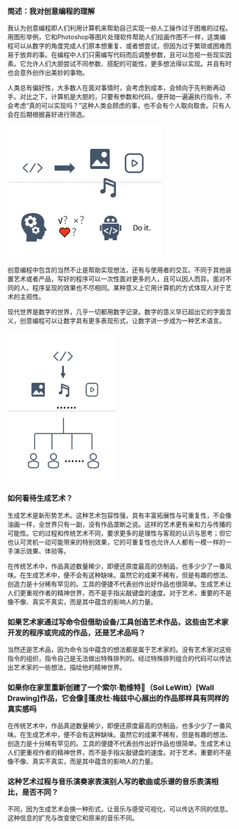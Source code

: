 ### 简述：我对创意编程的理解

我认为创意编程即人们利用计算机来帮助自己实现一些人工操作过于困难的过程。用图形举例，它和Photoshop等图片处理软件帮助人们绘画作图不一样，这类编程可以从数字的角度完成人们原本想重复、或者想尝试，但因为过于繁琐或困难而易于放弃的事。在编程中人们只需编写代码而后调整参数，且可以忽视一些现实因素。它允许人们大胆尝试不同参数、搭配的可能性，更多想法得以实现。并且有时也会意外创作出美妙的事物。

人类总有偏好性，大多数人在面对事情时，会考虑到成本，会倾向于先判断再动手。对比之下，计算机是大胆的，只要有参数和代码，便开始一遍遍执行指令，不会考虑“真的可以实现吗？”这种人类会顾虑的事，也不会有个人取向取舍。只有人会在后期根据喜好进行筛选。

![](https://github.com/alm-adlt/homework/blob/main/image/0.1.jpg)

创意编程中包含的当然不止是帮助实现想法，还有与使用者的交互。不同于其他装置艺术或者产品，写好的程序可以一次性面对更多的人，且可以因人而异。面对不同的人，程序呈现的效果也不尽相同。某种意义上它用计算机的方式体现人对于艺术的主观性。

现代世界是数字的世界，几乎一切都用数字记录。数字的意义早已超出它的字面含义，创意编程可以让数字具有更多表现形式，让数字进一步成为一种艺术语言。

![](https://github.com/alm-adlt/homework/blob/main/image/0.2.jpg)

### 如何看待生成艺术？

生成艺术是新形势艺术。这种艺术包容性强，具有丰富拓展性与可重复性，不会像油画一样，全世界只有一副，没有作品垄断之说。这样的艺术更有亲和力与传播的可能性。它的过程和传统艺术不同，要求更多的是理性与客观的认识与思考；但它也认可灵机一动可能带来的特别效果，它的可重复性也允许人人都有一模一样的一手演示效果、体验等。

在传统艺术中，作品真迹数量稀少，即便还原度最高的仿制品，也多少少了一番风味。在生成艺术中，便不会有这种缺味。虽然它的成果不稀有，但是有趣的想法、创造力是十分稀有罕见的。工具的便捷不代表创作出好作品也很简单。生成艺术让人们更重视作者的精神世界，而不是手指尖敲键盘的速度。对于艺术，重要的不是像不像、真实不真实，而是其中蕴含的影响人的力量。

### 如果艺术家通过写命令但借助设备/工具创造艺术作品，这些由艺术家开发的程序或完成的作品，还是艺术品吗？

当然还是艺术品，因为命令当中蕴含的想法都是属于艺术家的。没有艺术家对这些指令的组织，指令自己是无法做出特殊排列的。经过特殊排列组合的代码可以传达出艺术家的一些想法，描绘他的精神世界。

### 如果你在家里重新创建了一个索尔·勒维特（Sol LeWitt）[Wall Drawing]作品，它会像蓬皮杜·梅兹中心展出的作品那样具有同样的真实感吗

在传统艺术中，作品真迹数量稀少，即便还原度最高的仿制品，也多少少了一番风味。在生成艺术中，便不会有这种缺味。虽然它的成果不稀有，但是有趣的想法、创造力是十分稀有罕见的。工具的便捷不代表创作出好作品也很简单。生成艺术让人们更重视作者的精神世界，而不是手指尖敲键盘的速度。对于艺术，重要的不是像不像、真实不真实，而是其中蕴含的影响人的力量。

### 这种艺术过程与音乐演奏家表演别人写的歌曲或乐谱的音乐表演相比，是否不同？

不同，因为生成艺术会换一种形式，让音乐与感受可视化，可以传达不同的信息。这种信息的扩充与改变使它和原来的音乐不同。




